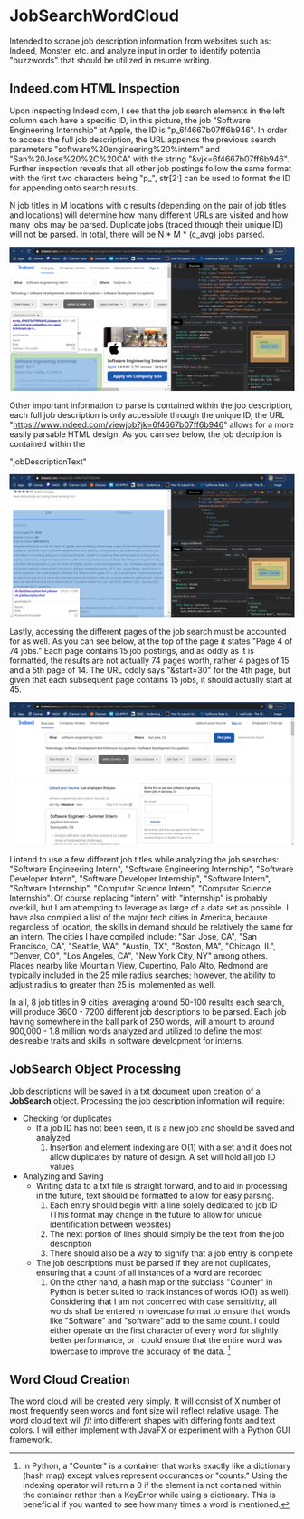 # JobSearchWordCloud
  Intended to scrape job description information from websites such as: Indeed, Monster, etc. and analyze input in order to identify potential "buzzwords" that should be utilized in resume writing.

 ## Indeed.com HTML Inspection
  Upon inspecting Indeed.com, I see that the job search elements in the left column each have a specific ID, in this picture, the job "Software Engineering Internship" at Apple, the ID is "p_6f4667b07ff6b946". In order to access the full job description, the URL appends the previous search parameters "software%20engineering%20%intern" and "San%20Jose%20%2C%20CA" with the string "&vjk=6f4667b07ff6b946". Further inspection reveals that all other job postings follow the same format with the first two characters being "p_", str[2:] can be used to format the ID for appending onto search results.

  N job titles in M locations with c results (depending on the pair of job titles and locations) will determine how many different URLs are visited and how many jobs may be parsed. Duplicate jobs (traced through their unique ID) will not be parsed. In total, there will be N * M * (c_avg) jobs parsed.

![Alt Text](/jobsearch/IndeedJSHTML2.png?raw=true)

  Other important information to parse is contained within the job description, each full job description is only accessible through the unique ID, the URL "https://www.indeed.com/viewjob?jk=6f4667b07ff6b946" allows for a more easily parsable HTML design. As you can see below, the job decription is contained within the <div> "jobDescriptionText"

![Alt Text](/jobsearch/IndeedJSHTML3.png?raw=true)

  Lastly, accessing the different pages of the job search must be accounted for as well. As you can see below, at the top of the page it states "Page 4 of 74 jobs." Each page contains 15 job postings, and as oddly as it is formatted, the results are not actually 74 pages worth, rather 4 pages of 15 and a 5th page of 14. The URL oddly says "&start=30" for the 4th page, but given that each subsequent page contains 15 jobs, it should actually start at 45.

![Alt Text](/jobsearch/IndeedJSHTML1.png?raw=true)

  I intend to use a few different job titles while analyzing the job searches: "Software Engineering Intern", "Software Engineering Internship", "Software Developer Intern", "Software Developer Internship", "Software Intern", "Software Internship", "Computer Science Intern", "Computer Science Internship". Of course replacing "intern" with "internship" is probably overkill, but I am attempting to leverage as large of a data set as possible. I have also compiled a list of the major tech cities in America, because regardless of location, the skills in demand should be relatively the same for an intern. The cities I have compiled include: "San Jose, CA", "San Francisco, CA", "Seattle, WA", "Austin, TX", "Boston, MA", "Chicago, IL", "Denver, CO", "Los Angeles, CA", "New York City, NY" among others. Places nearby like Mountain View, Cupertino, Palo Alto, Redmond are typically included in the 25 mile radius searches; however, the ability to adjust radius to greater than 25 is implemented as well.

  In all, 8 job titles in 9 cities, averaging around 50-100 results each search, will produce 3600 - 7200 different job descriptions to be parsed. Each job having somewhere in the ball park of 250 words, will amount to around 900,000 - 1.8 million words analyzed and utilized to define the most desireable traits and skills in software development for interns.

## JobSearch Object Processing
  Job descriptions will be saved in a txt document upon creation of a **JobSearch** object. Processing the job description information will require:
  - Checking for duplicates
      - If a job ID has not been seen, it is a new job and should be saved and analyzed
          1. Insertion and element indexing are O(1) with a set and it does not allow duplicates by nature of design. A set will hold all job ID values
  - Analyzing and Saving
      - Writing data to a txt file is straight forward, and to aid in processing in the future, text should be formatted to allow for easy parsing.
          1. Each entry should begin with a line solely dedicated to job ID (This format may change in the future to allow for unique identification between websites)
          2. The next portion of lines should simply be the text from the job description
          3. There should also be a way to signify that a job entry is complete
      - The job descriptions must be parsed if they are not duplicates, ensuring that a count of all instances of a word are recorded
          1. On the other hand, a hash map or the subclass "Counter" in Python is better suited to track instances of words (O(1) as well). Considering that I am not concerned with case sensitivity, all words shall be entered in lowercase format to ensure that words like "Software" and "software" add to the same count. I could either operate on the first character of every word for slightly better performance, or I could ensure that the entire word was lowercase to improve the accuracy of the data. [^1]

## Word Cloud Creation
  The word cloud will be created very simply. It will consist of X number of most frequently seen words and font size will reflect relative usage. The word cloud text will *fit* into different shapes with differing fonts and text colors. I will either implement with JavaFX or experiment with a Python GUI framework.

[^1]: In Python, a "Counter" is a container that works exactly like a dictionary (hash map) except values represent occurances or "counts." Using the indexing operator will return a 0 if the element is not contained within the container rather than a KeyError while using a dictionary. This is beneficial if you wanted to see how many times a word is mentioned.
